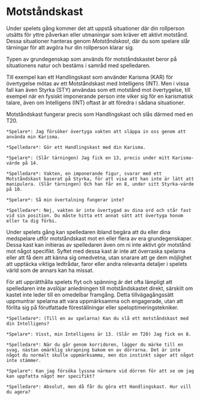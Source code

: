# Motståndskast

Under spelets gång kommer det att uppstå situationer där din rollperson utsätts för yttre påverkan eller utmaningar som kräver ett aktivt motstånd. Dessa situationer hanteras genom *Motståndskast*, där du som spelare slår tärningar för att avgöra hur din rollperson klarar sig.

Typen av grundegenskap som används för motståndskastet beror på situationens natur och bestäms i samråd med spelledaren.

Till exempel kan ett Handlingskast som använder Karisma (KAR) för övertygelse mötas av ett Motståndskast med Intelligens (INT). Men i vissa fall kan även Styrka (STY) användas som ett motstånd mot övertygelse, till exempel när en fysiskt imponerande person inte viker sig för en karismatisk talare, även om Intelligens (INT) oftast är att föredra i sådana situationer.

Motståndskast fungerar precis som Handlingskast och slås därmed med en T20.

```admonish example title="Exempel på Motståndskast"
*Spelare*: Jag försöker övertyga vakten att släppa in oss genom att använda min Karisma.

*Spelledare*: Gör ett Handlingskast med din Karisma.

*Spelare*: (Slår tärningen) Jag fick en 13, precis under mitt Karisma-värde på 14.

*Spelledare*: Vakten, en imponerande figur, svarar med ett Motståndskast baserat på Styrka, för att visa att han inte är lätt att manipulera. (Slår tärningen) Och han får en 8, under sitt Styrka-värde på 10.

*Spelare*: Så min övertalning fungerar inte?

*Spelledare*: Nej, vakten är inte övertygad av dina ord och står fast vid sin position. Du måste hitta ett annat sätt att övertyga honom eller ta dig förbi.
```

Under spelets gång kan spelledaren ibland begära att du eller dina medspelare utför motståndskast mot en eller flera av era grundegenskaper. Dessa kast kan initieras av spelledaren även om ni inte aktivt gör motstånd mot något specifikt. Syftet med dessa kast är inte att överraska spelarna eller att få dem att känna sig omedvetna, utan snarare att ge dem möjlighet att upptäcka viktiga ledtrådar, faror eller andra relevanta detaljer i spelets värld som de annars kan ha missat.

För att upprätthålla spelets flyt och spänning är det ofta lämpligt att spelledaren inte avslöjar anledningen till motståndskastet direkt, särskilt om kastet inte leder till en omedelbar framgång. Detta tillvägagångssätt uppmuntrar spelarna att vara uppmärksamma och engagerade, utan att förlita sig på förutfattade föreställningar eller speloptimeringstekniker.

```admonish example title="Exempel"
*Spelledare*: (Till en av spelarna) Kan du slå ett motståndskast med din Intelligens?

*Spelare*: Visst, min Intelligens är 13. (Slår en T20) Jag fick en 8.

*Spelledare*: När du går genom korridoren, lägger du märke till en svag, nästan omärklig skrapning bakom en av dörrarna. Det är inte något du normalt skulle uppmärksamma, men din instinkt säger att något inte stämmer.

*Spelare*: Kan jag försöka lyssna närmare vid dörren för att se om jag kan uppfatta något mer specifikt?

*Spelledare*: Absolut, men då får du göra ett Handlingskast. Hur vill du agera?
```

